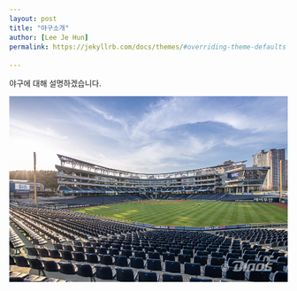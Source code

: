 ```yaml
---
layout: post
title: "야구소개"
author: [Lee Je Hun]
permalink: https://jekyllrb.com/docs/themes/#overriding-theme-defaults

---
```

야구에 대해  설명하겠습니다.

![BaseBall](/assets/img/photo_1587471516_285592c1e1cebaa8f62310134a3da29c20200421211829.jpg)
